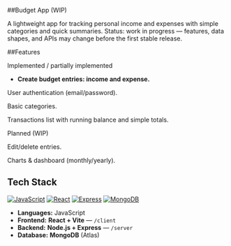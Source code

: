 ##Budget App (WIP)

A lightweight app for tracking personal income and expenses with simple categories and quick summaries.
Status: work in progress — features, data shapes, and APIs may change before the first stable release.

##Features

Implemented / partially implemented

- **Create budget entries: income and expense.**

User authentication (email/password).

Basic categories.

Transactions list with running balance and simple totals.

Planned (WIP)

Edit/delete entries.

Charts & dashboard (monthly/yearly).

## Tech Stack

[![JavaScript](https://img.shields.io/badge/Language-JavaScript-informational)](#)
[![React](https://img.shields.io/badge/Frontend-React%20%2B%20Vite-blue)](#)
[![Express](https://img.shields.io/badge/Backend-Node.js%20%2B%20Express-green)](#)
[![MongoDB](https://img.shields.io/badge/Database-MongoDB-brightgreen)](#)

- **Languages:** JavaScript
- **Frontend:** **React + Vite** — `/client`  
- **Backend:** **Node.js + Express** — `/server`  
- **Database:** **MongoDB** (Atlas)
